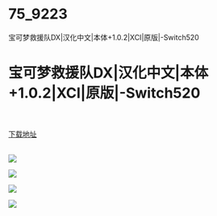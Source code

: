 # 75_9223
宝可梦救援队DX|汉化中文|本体+1.0.2|XCI|原版|-Switch520
# 宝可梦救援队DX|汉化中文|本体+1.0.2|XCI|原版|-Switch520
 <br/></br>
[下载地址](https://www.switch520.cc/article/9223 "下载地址")
<br/></br>

<p><span style="color: #ffffff;"><strong><img src="https://www.switch520.cc/muke_img/upload_art_editor_20210121-1_f9e950d4f2e9b8d13363ec50ef3789e1.jpg"></strong></span></p>
<p><span style="color: #ffffff;"><strong><img src="https://www.switch520.cc/muke_img/upload_art_editor_20210121-1_82a3ebc195affac17ff4d99dd300cdfa.jpg"></strong></span></p>
<p><span style="color: #ffffff;"><strong><img src="https://www.switch520.cc/muke_img/upload_art_editor_20210121-1_bed05bd796c4a0c45f2dcd9eeb0a995c.jpg"></strong></span></p>
<p><span style="color: #ffffff;"><strong><img src="https://www.switch520.cc/muke_img/upload_art_editor_20210121-1_f314f43f74c990b288b5c88f6134d064.jpg"></strong></span></p>
<p><span style="color: #ffffff;"><strong>&nbsp;</strong></span></p>
